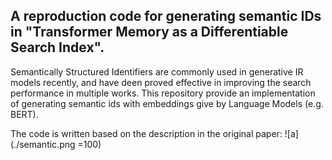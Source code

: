 ## A reproduction code for generating semantic IDs in "Transformer Memory as a Differentiable Search Index".
Semantically Structured Identifiers are commonly used in generative IR models recently, and have deen proved effective in improving the search performance in multiple works.
This repository provide an implementation of generating semantic ids with embeddings give by Language Models (e.g. BERT).

The code is written based on the description in the original paper:
![a](./semantic.png =100)